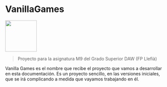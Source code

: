 # VanillaGames
<img src="https://carrebola.github.io/vanillaPill/img/logo.svg" width="100px" height="100px">

> Proyecto para la asignatura M9 del Grado Superior DAW (FP Llefià)

Vanilla Games es el nombre que recibe el proyecto que vamos a desarrollar en esta documentación. Es un proyecto sencillo, en las versiones iniciales, que se irá complicando a medida que vayamos trabajando en él.
